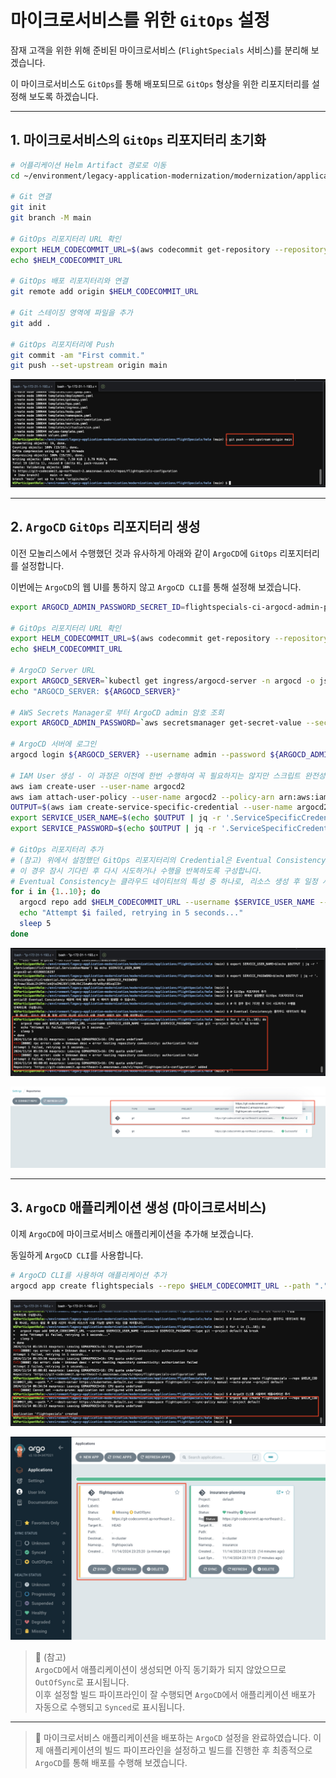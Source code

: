 # 마이크로서비스를 위한 `GitOps` 설정

잠재 고객을 위한 위해 준비된 마이크로서비스 (`FlightSpecials` 서비스)를 분리해 보겠습니다.

이 마이크로서비스도 `GitOps`를 통해 배포되므로 `GitOps` 형상을 위한 리포지터리를 설정해 보도록 하겠습니다.

---

## 1. 마이크로서비스의 `GitOps` 리포지터리 초기화


```bash
# 어플리케이션 Helm Artifact 경로로 이동
cd ~/environment/legacy-application-modernization/modernization/applications/FlightSpecials/helm

# Git 연결
git init
git branch -M main

# GitOps 리포지터리 URL 확인
export HELM_CODECOMMIT_URL=$(aws codecommit get-repository --repository-name flightspecials-configuration --region ap-northeast-2 | grep -o '"cloneUrlHttp": "[^"]*' | grep -o '[^"]*$')
echo $HELM_CODECOMMIT_URL

# GitOps 배포 리포지터리와 연결
git remote add origin $HELM_CODECOMMIT_URL

# Git 스테이징 영역에 파일을 추가
git add .

# GitOps 리포지터리에 Push
git commit -am "First commit."
git push --set-upstream origin main
```

![GitOps 리포지터리 초기화](../../images/Microservices/FlightSpecials-GitOps-Repo-Init.png)

---

## 2. `ArgoCD` `GitOps` 리포지터리 생성

이전 모놀리스에서 수행했던 것과 유사하게 아래와 같이 `ArgoCD`에 `GitOps` 리포지터리를 설정합니다.

이번에는 `ArgoCD`의 웹 UI를 통하지 않고 `ArgoCD CLI`를 통해 설정해 보겠습니다.

```bash
export ARGOCD_ADMIN_PASSWORD_SECRET_ID=flightspecials-ci-argocd-admin-password

# GitOps 리포지터리 URL 확인
export HELM_CODECOMMIT_URL=$(aws codecommit get-repository --repository-name flightspecials-configuration --region ap-northeast-2 | grep -o '"cloneUrlHttp": "[^"]*' | grep -o '[^"]*$')
echo $HELM_CODECOMMIT_URL

# ArgoCD Server URL
export ARGOCD_SERVER=`kubectl get ingress/argocd-server -n argocd -o json | jq --raw-output '.status.loadBalancer.ingress[0].hostname'`
echo "ARGOCD_SERVER: ${ARGOCD_SERVER}"

# AWS Secrets Manager로 부터 ArgoCD admin 암호 조회
export ARGOCD_ADMIN_PASSWORD=`aws secretsmanager get-secret-value --secret-id $ARGOCD_ADMIN_PASSWORD_SECRET_ID --query SecretString --output text`

# ArgoCD 서버에 로그인
argocd login ${ARGOCD_SERVER} --username admin --password ${ARGOCD_ADMIN_PASSWORD} --insecure --grpc-web

# IAM User 생성 - 이 과정은 이전에 한번 수행하여 꼭 필요하지는 않지만 스크립트 완전성을 위해 추가
aws iam create-user --user-name argocd2
aws iam attach-user-policy --user-name argocd2 --policy-arn arn:aws:iam::aws:policy/AWSCodeCommitPowerUser
OUTPUT=$(aws iam create-service-specific-credential --user-name argocd2 --service-name codecommit.amazonaws.com)
export SERVICE_USER_NAME=$(echo $OUTPUT | jq -r '.ServiceSpecificCredential.ServiceUserName') && echo $SERVICE_USER_NAME
export SERVICE_PASSWORD=$(echo $OUTPUT | jq -r '.ServiceSpecificCredential.ServicePassword') && echo $SERVICE_PASSWORD

# GitOps 리포지터리 추가
# (참고) 위에서 설정했던 GitOps 리포지터리의 Credential은 Eventual Consistency 때문에 아래 명령 수행 시 에러가 발생할 수 있습니다.
# 이 경우 잠시 기다린 후 다시 시도하거나 수행을 반복하도록 구성합니다.
# Eventual Consistency는 클라우드 네이티브의 특성 중 하나로, 리소스 생성 후 일정 시간이 지나야 리소스가 사용 가능한 상태가 되는 것을 의미합니다. 
for i in {1..10}; do
  argocd repo add $HELM_CODECOMMIT_URL --username $SERVICE_USER_NAME --password $SERVICE_PASSWORD --type git --project default && break
  echo "Attempt $i failed, retrying in 5 seconds..."
  sleep 5
done
```

![ArgoCD GitOps 리포지터리 추가 CLI 명령](../../images/Microservices/FlightSpecials-ArgoCD-Add-Repo-CLI-Command.png)

![ArgoCD GitOps 리포지터리 추가 확인](../../images/Microservices/FlightSpecials-ArgoCD-Add-Repo-Success.png)

---

## 3. `ArgoCD` 애플리케이션 생성 (마이크로서비스)

이제 `ArgoCD`에 마이크로서비스 애플리케이션을 추가해 보겠습니다.

동일하게 `ArgoCD CLI`를 사용합니다.

```bash
# ArgoCD CLI를 사용하여 애플리케이션 추가
argocd app create flightspecials --repo $HELM_CODECOMMIT_URL --path "." --dest-server https://kubernetes.default.svc --dest-namespace flightspecials --sync-policy manual --project default
```

![ArgoCD 마이크로서비스 애플리케이션 생성 CLI 명령](../../images/Microservices/FlightSpecials-ArgoCD-Create-App-CLI-Command.png)

![Argocd 마이크로서비스 애플리케이션 생성 확인](../../images/Microservices/FlightSpecials-ArgoCD-Create-App-Success.png)

> 📒️ (참고)<br>
> `ArgoCD`에서 애플리케이션이 생성되면 아직 동기화가 되지 않았으므로 `OutOfSync`로 표시됩니다.<br>
> 이후 설정할 빌드 파이프라인이 잘 수행되면 `ArgoCD`에서 애플리케이션 배포가 자동으로 수행되고 `Synced`로 표시됩니다.

--- 

> 🎊 마이크로서비스 애플리케이션을 배포하는 `ArgoCD` 설정을 완료하였습니다. 이제 애플리케이션의 빌드 파이프라인을 설정하고 빌드를 진행한 후 최종적으로 `ArgoCD`를 통해 배포를 수행해 보겠습니다.
